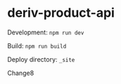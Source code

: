 # deriv-product-api

Development: `npm run dev`

Build: `npm run build`

Deploy directory: `_site`

Change8

